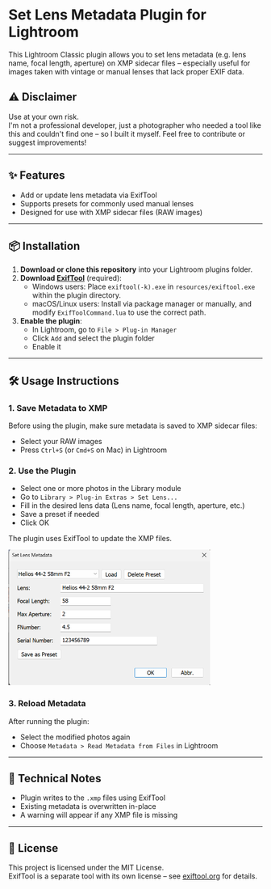 # Set Lens Metadata Plugin for Lightroom

This Lightroom Classic plugin allows you to set lens metadata (e.g. lens name, focal length, aperture) on XMP sidecar files – especially useful for images taken with vintage or manual lenses that lack proper EXIF data.

## ⚠ Disclaimer

Use at your own risk.  
I'm not a professional developer, just a photographer who needed a tool like this and couldn't find one – so I built it myself. Feel free to contribute or suggest improvements!

---

## ✨ Features

- Add or update lens metadata via ExifTool
- Supports presets for commonly used manual lenses
- Designed for use with XMP sidecar files (RAW images)

---

## 📦 Installation

1. **Download or clone this repository** into your Lightroom plugins folder.
2. **Download [ExifTool](https://exiftool.org/)** (required):
   - Windows users: Place `exiftool(-k).exe` in `resources/exiftool.exe` within the plugin directory.
   - macOS/Linux users: Install via package manager or manually, and modify `ExifToolCommand.lua` to use the correct path.
3. **Enable the plugin**:
   - In Lightroom, go to `File > Plug-in Manager`
   - Click `Add` and select the plugin folder
   - Enable it

---

## 🛠️ Usage Instructions

### 1. Save Metadata to XMP
Before using the plugin, make sure metadata is saved to XMP sidecar files:
- Select your RAW images
- Press `Ctrl+S` (or `Cmd+S` on Mac) in Lightroom

### 2. Use the Plugin
- Select one or more photos in the Library module
- Go to `Library > Plug-in Extras > Set Lens...`
- Fill in the desired lens data (Lens name, focal length, aperture, etc.)
- Save a preset if needed
- Click OK

The plugin uses ExifTool to update the XMP files.

<img src="docs/screenshot.png" alt="Plugin Screenshot" width="400"/>

### 3. Reload Metadata
After running the plugin:
- Select the modified photos again
- Choose `Metadata > Read Metadata from Files` in Lightroom

---

## 🧰 Technical Notes

- Plugin writes to the `.xmp` files using ExifTool
- Existing metadata is overwritten in-place
- A warning will appear if any XMP file is missing

---

## 📄 License

This project is licensed under the MIT License.  
ExifTool is a separate tool with its own license – see [exiftool.org](https://exiftool.org/) for details.

